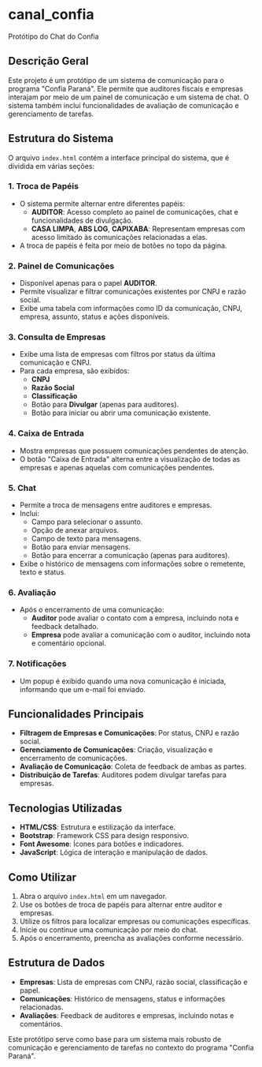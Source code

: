 # canal_confia
Protótipo do Chat do Confia

## Descrição Geral
Este projeto é um protótipo de um sistema de comunicação para o programa "Confia Paraná". Ele permite que auditores fiscais e empresas interajam por meio de um painel de comunicação e um sistema de chat. O sistema também inclui funcionalidades de avaliação de comunicação e gerenciamento de tarefas.

## Estrutura do Sistema
O arquivo `index.html` contém a interface principal do sistema, que é dividida em várias seções:

### 1. **Troca de Papéis**
- O sistema permite alternar entre diferentes papéis:
  - **AUDITOR**: Acesso completo ao painel de comunicações, chat e funcionalidades de divulgação.
  - **CASA LIMPA**, **ABS LOG**, **CAPIXABA**: Representam empresas com acesso limitado às comunicações relacionadas a elas.
- A troca de papéis é feita por meio de botões no topo da página.

### 2. **Painel de Comunicações**
- Disponível apenas para o papel **AUDITOR**.
- Permite visualizar e filtrar comunicações existentes por CNPJ e razão social.
- Exibe uma tabela com informações como ID da comunicação, CNPJ, empresa, assunto, status e ações disponíveis.

### 3. **Consulta de Empresas**
- Exibe uma lista de empresas com filtros por status da última comunicação e CNPJ.
- Para cada empresa, são exibidos:
  - **CNPJ**
  - **Razão Social**
  - **Classificação**
  - Botão para **Divulgar** (apenas para auditores).
  - Botão para iniciar ou abrir uma comunicação existente.

### 4. **Caixa de Entrada**
- Mostra empresas que possuem comunicações pendentes de atenção.
- O botão "Caixa de Entrada" alterna entre a visualização de todas as empresas e apenas aquelas com comunicações pendentes.

### 5. **Chat**
- Permite a troca de mensagens entre auditores e empresas.
- Inclui:
  - Campo para selecionar o assunto.
  - Opção de anexar arquivos.
  - Campo de texto para mensagens.
  - Botão para enviar mensagens.
  - Botão para encerrar a comunicação (apenas para auditores).
- Exibe o histórico de mensagens com informações sobre o remetente, texto e status.

### 6. **Avaliação**
- Após o encerramento de uma comunicação:
  - **Auditor** pode avaliar o contato com a empresa, incluindo nota e feedback detalhado.
  - **Empresa** pode avaliar a comunicação com o auditor, incluindo nota e comentário opcional.

### 7. **Notificações**
- Um popup é exibido quando uma nova comunicação é iniciada, informando que um e-mail foi enviado.

## Funcionalidades Principais
- **Filtragem de Empresas e Comunicações**: Por status, CNPJ e razão social.
- **Gerenciamento de Comunicações**: Criação, visualização e encerramento de comunicações.
- **Avaliação de Comunicação**: Coleta de feedback de ambas as partes.
- **Distribuição de Tarefas**: Auditores podem divulgar tarefas para empresas.

## Tecnologias Utilizadas
- **HTML/CSS**: Estrutura e estilização da interface.
- **Bootstrap**: Framework CSS para design responsivo.
- **Font Awesome**: Ícones para botões e indicadores.
- **JavaScript**: Lógica de interação e manipulação de dados.

## Como Utilizar
1. Abra o arquivo `index.html` em um navegador.
2. Use os botões de troca de papéis para alternar entre auditor e empresas.
3. Utilize os filtros para localizar empresas ou comunicações específicas.
4. Inicie ou continue uma comunicação por meio do chat.
5. Após o encerramento, preencha as avaliações conforme necessário.

## Estrutura de Dados
- **Empresas**: Lista de empresas com CNPJ, razão social, classificação e papel.
- **Comunicações**: Histórico de mensagens, status e informações relacionadas.
- **Avaliações**: Feedback de auditores e empresas, incluindo notas e comentários.

Este protótipo serve como base para um sistema mais robusto de comunicação e gerenciamento de tarefas no contexto do programa "Confia Paraná".
